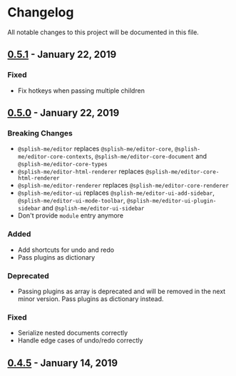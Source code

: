 # Changelog

All notable changes to this project will be documented in this file.

## [0.5.1](https://github.com/splish-me/editor/compare/0.5.0..0.5.1) - January 22, 2019

### Fixed

- Fix hotkeys when passing multiple children

## [0.5.0](https://github.com/splish-me/editor/compare/0.4.5..0.5.0) - January 22, 2019

### Breaking Changes

- `@splish-me/editor` replaces `@splish-me/editor-core`, `@splish-me/editor-core-contexts`, `@splish-me/editor-core-document` and `@splish-me/editor-core-types`
- `@splish-me/editor-html-renderer` replaces `@splish-me/editor-core-html-renderer`
- `@splish-me/editor-renderer` replaces `@splish-me/editor-core-renderer`
- `@splish-me/editor-ui` replaces `@splish-me/editor-ui-add-sidebar`, `@splish-me/editor-ui-mode-toolbar`, `@splish-me/editor-ui-plugin-sidebar` and `@splish-me/editor-ui-sidebar`
- Don't provide `module` entry anymore

### Added

- Add shortcuts for undo and redo
- Pass plugins as dictionary

### Deprecated

- Passing plugins as array is deprecated and will be removed in the next minor version. Pass plugins as dictionary instead.

### Fixed

- Serialize nested documents correctly
- Handle edge cases of undo/redo correctly

## [0.4.5](https://github.com/splish-me/editor/compare/bfdbd94d9a7af0b47bbf88e4eaeb3b541a150c53..0.4.5) - January 14, 2019
